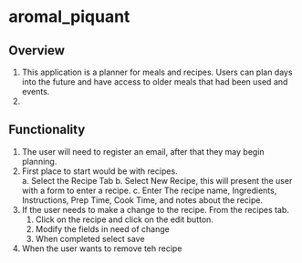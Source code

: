 # aromal_piquant

## Overview
1. This application is a planner for meals and recipes.  Users can plan days into the future and have access to older meals that had been used and events.
1. 
## Functionality
1. The user will need to register an email, after that they may begin planning.
1. First place to start would be with recipes.  
    a. Select the Recipe Tab
    b. Select New Recipe, this will present the user with a form to enter a recipe.
    c. Enter The recipe name, Ingredients, Instructions, Prep Time, Cook Time, and notes about the recipe.
1. If the user needs to make a change to the recipe. From the recipes tab. 
    1. Click on the recipe and click on the edit button. 
    1. Modify the fields in need of change
    1. When completed select save
1. When the user wants to remove teh recipe

## 